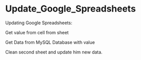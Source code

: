 # Update_Google_Spreadsheets

Updating Google Spreadsheets:

Get value from cell from sheet

Get Data from MySQL Database with value

Clean second sheet and update him new data.
